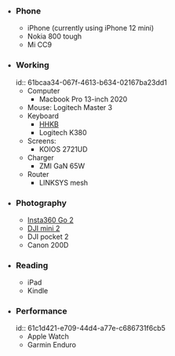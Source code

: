 - ### Phone
	- iPhone (currently using iPhone 12 mini)
	- Nokia 800 tough
	- Mi CC9
- ### Working
  id:: 61bcaa34-067f-4613-b634-02167ba23dd1
	- Computer
		- Macbook Pro 13-inch 2020
	- Mouse: Logitech Master 3
	- Keyboard
		- [HHKB](https://youtu.be/K2GN_LY3Jjw)
		- Logitech K380
	- Screens:
		- KOIOS 2721UD
	- Charger
		- ZMI GaN 65W
	- Router
		- LINKSYS mesh
- ### Photography
	- [Insta360 Go 2](https://youtu.be/gzycSGDScfQ)
	- [DJI mini 2](https://youtu.be/ykj3ZToXRMA)
	- DJI pocket 2
	- Canon 200D
- ### Reading
	- iPad
	- Kindle
- ### Performance
  id:: 61c1d421-e709-44d4-a77e-c686731f6cb5
	- Apple Watch
	- Garmin Enduro